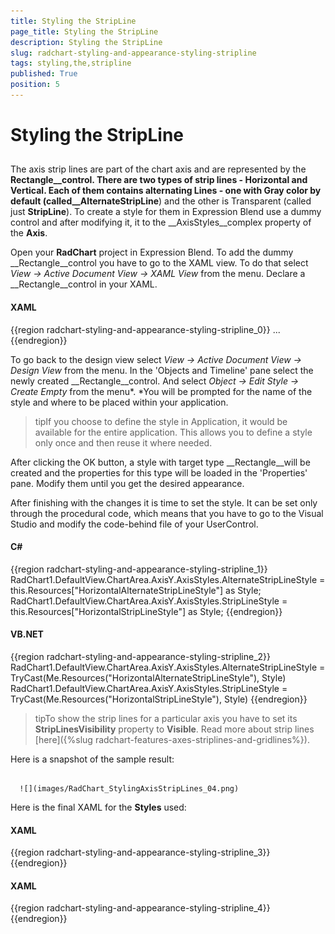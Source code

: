 ```yaml
---
title: Styling the StripLine
page_title: Styling the StripLine
description: Styling the StripLine
slug: radchart-styling-and-appearance-styling-stripline
tags: styling,the,stripline
published: True
position: 5
---
```


# Styling the StripLine



## 

The axis strip lines are part of the chart axis and are represented by the __Rectangle__control. There are two types of strip lines - Horizontal and Vertical. Each of them contains alternating Lines - one with Gray color by default (called__AlternateStripLine__) and the other is Transparent (called just __StripLine__).
To create a style for them in Expression Blend use a dummy control and after modifying it, 
 it to the __AxisStyles__complex property of the __Axis__.

Open your __RadChart__ project in Expression Blend. To add the dummy __Rectangle__control you have to go to the XAML view. To do that select *View -> Active Document View -> XAML View* from the menu. Declare a __Rectangle__control in your XAML.

#### __XAML__

{{region radchart-styling-and-appearance-styling-stripline_0}}
	<Grid x:Name="LayoutRoot"
	      Background="White">
	    ...
	    <Rectangle/>
	</Grid>
	{{endregion}}



To go back to the design view select *View -> Active Document View -> Design View* from the menu. In the 'Objects and Timeline' pane select the newly created __Rectangle__control. And select *Object -> Edit Style -> Create Empty* from the menu*. *You will be prompted for the name of the style and where to be placed within your application.

>tipIf you choose to define the style in Application, it would be available for the entire application. This allows you to define a style only once and then reuse it where needed.

After clicking the OK button, a style with target type __Rectangle__will be created and the properties for this type will be loaded in the 'Properties' pane. Modify them until you get the desired appearance.

After finishing with the changes it is time to set the style. It can be set only through the procedural code, which means that you have to go to the Visual Studio and modify the code-behind file of your UserControl.

#### __C#__

{{region radchart-styling-and-appearance-styling-stripline_1}}
	RadChart1.DefaultView.ChartArea.AxisY.AxisStyles.AlternateStripLineStyle = this.Resources["HorizontalAlternateStripLineStyle"] as Style;
	RadChart1.DefaultView.ChartArea.AxisY.AxisStyles.StripLineStyle = this.Resources["HorizontalStripLineStyle"] as Style;
	{{endregion}}



#### __VB.NET__

{{region radchart-styling-and-appearance-styling-stripline_2}}
	RadChart1.DefaultView.ChartArea.AxisY.AxisStyles.AlternateStripLineStyle = TryCast(Me.Resources("HorizontalAlternateStripLineStyle"), Style)
	RadChart1.DefaultView.ChartArea.AxisY.AxisStyles.StripLineStyle = TryCast(Me.Resources("HorizontalStripLineStyle"), Style)
	{{endregion}}



>tipTo show the strip lines for a particular axis you have to set its __StripLinesVisibility__ property to __Visible__. Read more about strip lines [here]({%slug radchart-features-axes-striplines-and-gridlines%}).

Here is a snapshot of the sample result:




         
      ![](images/RadChart_StylingAxisStripLines_04.png)

Here is the final XAML for the __Styles__ used:

#### __XAML__

{{region radchart-styling-and-appearance-styling-stripline_3}}
	<Style x:Key="HorizontalAlternateStripLineStyle" TargetType="Rectangle" >
	   <Setter Property="Fill">
	     <Setter.Value>
	      <LinearGradientBrush EndPoint="1,0"
	                  StartPoint="0,1"
	                  SpreadMethod="Pad">
	          <GradientStop Color="Black"
	               Offset="0" />
	          <GradientStop Color="#FF00B4FF"
	               Offset="1" />
	      </LinearGradientBrush>
	     </Setter.Value>
	   </Setter>
	</Style>
	{{endregion}}



#### __XAML__

{{region radchart-styling-and-appearance-styling-stripline_4}}
	<Style x:Key="HorizontalStripLineStyle" TargetType="Rectangle" >
	    <Setter Property="Fill" Value="LightGray" />
	</Style>
	{{endregion}}



